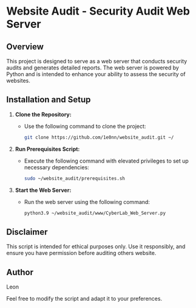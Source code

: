 # Website Audit - Security Audit Web Server

## Overview

This project is designed to serve as a web server that conducts security audits and generates detailed reports. The web server is powered by Python and is intended to enhance your ability to assess the security of websites.

## Installation and Setup

1. **Clone the Repository:**
    - Use the following command to clone the project:
        ```bash
        git clone https://github.com/1e0nn/website_audit.git ~/
        ```

2. **Run Prerequisites Script:**
    - Execute the following command with elevated privileges to set up necessary dependencies:
        ```bash
        sudo ~/website_audit/prerequisites.sh
        ```

3. **Start the Web Server:**
    - Run the web server using the following command:
        ```bash
        python3.9 ~/website_audit/www/CyberLab_Web_Server.py
        ```

 ## Disclaimer

 This script is intended for ethical purposes only. Use it responsibly, and ensure you have permission before auditing others website.

 ## Author

 Leon

Feel free to modify the script and adapt it to your preferences.
